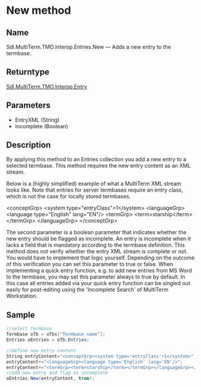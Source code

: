 #    New method




## Name

Sdl.MultiTerm.TMO.Interop.Entries.New —          Adds a new entry to the termbase.



## Returntype
[Sdl.MultiTerm.TMO.Interop.Entry](Sdl.MultiTerm.TMO.Interop.Entry.md)



## Parameters

* EntryXML (String)
* Incomplete (Boolean)




## Description



By applying this method to an Entries collection you add a new entry to a selected termbase. This method requires the new entry content as an XML stream.

Below is a (highly simplified) example of what a MultiTerm XML stream looks like. Note that entries for server termbases require an entry class, which is not the case for locally stored termbases.

&lt;conceptGrp&gt; &lt;system type="entryClass"&gt;1&lt;/system&gt; &lt;languageGrp&gt; &lt;language type="English" lang="EN"/&gt; &lt;termGrp&gt; &lt;term&gt;starship&lt;/term&gt; &lt;/termGrp&gt; &lt;/languageGrp&gt; &lt;/conceptGrp&gt;

The second parameter is a boolean parameter that indicates whether the new entry should be flagged as incomplete. An entry is incomplete when it lacks a field that is mandatory according to the termbase definition. This method does not verify whether the entry XML stream is complete or not. You would have to implement that logic yourself. Depending on the outcome of this verification you can set this parameter to true or false. When implementing a quick entry function, e.g. to add new entries from MS Word to the termbase, you may set this parameter always to true by default. In this case all entries added via your quick entry function can be singled out easily for post-editing using the 'Incomplete Search' of MultiTerm Workstation.



## Sample


```cs
//select termbase
Termbase oTb = oTbs["Termbase name"];
Entries oEntries = oTb.Entries;

//define new entry content
String entryContent="<conceptGrp><system type='entryClass'>1</system>";
entryContent+="<languageGrp><language type='English' lang='EN'/>";
entryContent+="<termGrp><term>starship</term></termGrp></languageGrp></conceptGrp>";
//add new entry and flag as incomplete
oEntries.New(entryContent, true);
```

